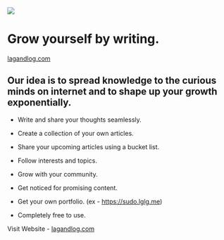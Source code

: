 <img src='https://i.imgur.com/Gll53l4.jpg' />

# Grow yourself by writing.
[lagandlog.com](https://lagandlog.com)

## Our idea is to spread knowledge to the curious minds on internet and to shape up your growth exponentially.

- Write and share your thoughts seamlessly.

- Create a collection of your own articles.

- Share your upcoming articles using a bucket list.

- Follow interests and topics.

- Grow with your community.

- Get noticed for promising content.

- Get your own portfolio. (ex - https://sudo.lglg.me)

- Completely free to use.


Visit Website - [lagandlog.com](https://lagandlog.com)
